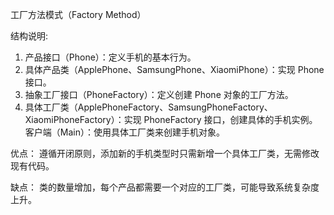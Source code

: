工厂方法模式（Factory Method）

结构说明:
1. 产品接口（Phone）：定义手机的基本行为。
2. 具体产品类（ApplePhone、SamsungPhone、XiaomiPhone）：实现 Phone 接口。
3. 抽象工厂接口（PhoneFactory）：定义创建 Phone 对象的工厂方法。
4. 具体工厂类（ApplePhoneFactory、SamsungPhoneFactory、XiaomiPhoneFactory）：实现 PhoneFactory 接口，创建具体的手机实例。
客户端（Main）：使用具体工厂类来创建手机对象。

优点： 遵循开闭原则，添加新的手机类型时只需新增一个具体工厂类，无需修改现有代码。

缺点： 类的数量增加，每个产品都需要一个对应的工厂类，可能导致系统复杂度上升。